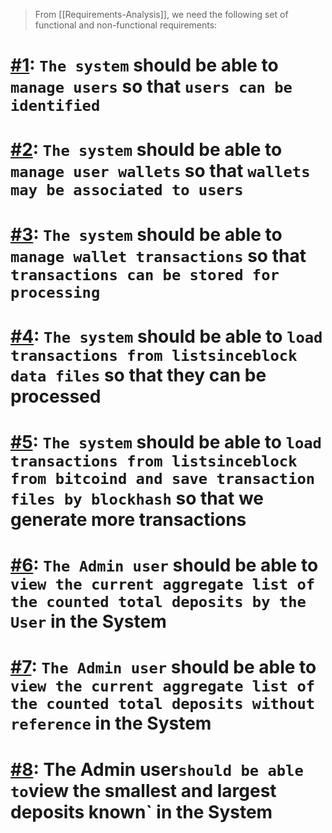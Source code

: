 > From [[Requirements-Analysis]], we need the following set of functional and non-functional requirements:

# [#1](https://github.com/marcellodesales/kraken-the-btc-transactions/issues/1): `The system` should be able to `manage users` so that `users can be identified` 

# [#2](https://github.com/marcellodesales/kraken-the-btc-transactions/issues/2): `The system` should be able to `manage user wallets` so that `wallets may be associated to users`

# [#3](https://github.com/marcellodesales/kraken-the-btc-transactions/issues/3): `The system` should be able to `manage wallet transactions` so that `transactions can be stored for processing`

# [#4](https://github.com/marcellodesales/kraken-the-btc-transactions/issues/4): `The system` should be able to `load transactions from listsinceblock data files` so that they can be processed

# [#5](https://github.com/marcellodesales/kraken-the-btc-transactions/issues/5): `The system` should be able to `load transactions from listsinceblock from bitcoind and save transaction files by blockhash` so that we generate more transactions

# [#6](https://github.com/marcellodesales/kraken-the-btc-transactions/issues/6): `The Admin user` should be able to `view the current aggregate list of the counted total deposits by the User` in the System

# [#7](https://github.com/marcellodesales/kraken-the-btc-transactions/issues/7): `The Admin user` should be able to `view the current aggregate list of the counted total deposits without reference` in the System

# [#8](https://github.com/marcellodesales/kraken-the-btc-transactions/issues/7): The Admin user` should be able to `view the smallest and largest deposits known` in the System